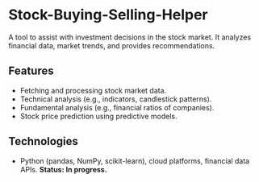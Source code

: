 # Stock-Buying-Selling-Helper
A tool to assist with investment decisions in the stock market. It analyzes financial data, market trends, and provides recommendations.
## Features
* Fetching and processing stock market data.
* Technical analysis (e.g., indicators, candlestick patterns).
* Fundamental analysis (e.g., financial ratios of companies).
* Stock price prediction using predictive models.
## Technologies 
* Python (pandas, NumPy, scikit-learn), cloud platforms, financial data APIs.
**Status: In progress.**
